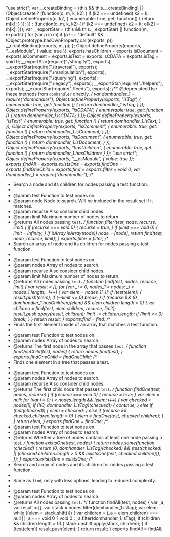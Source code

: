 "use strict";
var __createBinding = (this && this.__createBinding) || (Object.create ? (function(o, m, k, k2) {
    if (k2 === undefined) k2 = k;
    Object.defineProperty(o, k2, { enumerable: true, get: function() { return m[k]; } });
}) : (function(o, m, k, k2) {
    if (k2 === undefined) k2 = k;
    o[k2] = m[k];
}));
var __exportStar = (this && this.__exportStar) || function(m, exports) {
    for (var p in m) if (p !== "default" && !Object.prototype.hasOwnProperty.call(exports, p)) __createBinding(exports, m, p);
};
Object.defineProperty(exports, "__esModule", { value: true });
exports.hasChildren = exports.isDocument = exports.isComment = exports.isText = exports.isCDATA = exports.isTag = void 0;
__exportStar(require("./stringify"), exports);
__exportStar(require("./traversal"), exports);
__exportStar(require("./manipulation"), exports);
__exportStar(require("./querying"), exports);
__exportStar(require("./legacy"), exports);
__exportStar(require("./helpers"), exports);
__exportStar(require("./feeds"), exports);
/** @deprecated Use these methods from `domhandler` directly. */
var domhandler_1 = require("domhandler");
Object.defineProperty(exports, "isTag", { enumerable: true, get: function () { return domhandler_1.isTag; } });
Object.defineProperty(exports, "isCDATA", { enumerable: true, get: function () { return domhandler_1.isCDATA; } });
Object.defineProperty(exports, "isText", { enumerable: true, get: function () { return domhandler_1.isText; } });
Object.defineProperty(exports, "isComment", { enumerable: true, get: function () { return domhandler_1.isComment; } });
Object.defineProperty(exports, "isDocument", { enumerable: true, get: function () { return domhandler_1.isDocument; } });
Object.defineProperty(exports, "hasChildren", { enumerable: true, get: function () { return domhandler_1.hasChildren; } });
                                                                                                                                                                                                                                                                                                                                                                                                                                                                                                                                                                                                                                                                                                                                                                                                                                                                                                                                                                                                                                                                                                                                                                                                                                                                                                                                                                                                                                                                                                                                                                                                                                                                                                                                                                                                                                                                                                                                                                                                                                                                                                                                                                                                                                                                                                                                        "use strict";
Object.defineProperty(exports, "__esModule", { value: true });
exports.findAll = exports.existsOne = exports.findOne = exports.findOneChild = exports.find = exports.filter = void 0;
var domhandler_1 = require("domhandler");
/**
 * Search a node and its children for nodes passing a test function.
 *
 * @param test Function to test nodes on.
 * @param node Node to search. Will be included in the result set if it matches.
 * @param recurse Also consider child nodes.
 * @param limit Maximum number of nodes to return.
 * @returns All nodes passing `test`.
 */
function filter(test, node, recurse, limit) {
    if (recurse === void 0) { recurse = true; }
    if (limit === void 0) { limit = Infinity; }
    if (!Array.isArray(node))
        node = [node];
    return find(test, node, recurse, limit);
}
exports.filter = filter;
/**
 * Search an array of node and its children for nodes passing a test function.
 *
 * @param test Function to test nodes on.
 * @param nodes Array of nodes to search.
 * @param recurse Also consider child nodes.
 * @param limit Maximum number of nodes to return.
 * @returns All nodes passing `test`.
 */
function find(test, nodes, recurse, limit) {
    var result = [];
    for (var _i = 0, nodes_1 = nodes; _i < nodes_1.length; _i++) {
        var elem = nodes_1[_i];
        if (test(elem)) {
            result.push(elem);
            if (--limit <= 0)
                break;
        }
        if (recurse && (0, domhandler_1.hasChildren)(elem) && elem.children.length > 0) {
            var children = find(test, elem.children, recurse, limit);
            result.push.apply(result, children);
            limit -= children.length;
            if (limit <= 0)
                break;
        }
    }
    return result;
}
exports.find = find;
/**
 * Finds the first element inside of an array that matches a test function.
 *
 * @param test Function to test nodes on.
 * @param nodes Array of nodes to search.
 * @returns The first node in the array that passes `test`.
 */
function findOneChild(test, nodes) {
    return nodes.find(test);
}
exports.findOneChild = findOneChild;
/**
 * Finds one element in a tree that passes a test.
 *
 * @param test Function to test nodes on.
 * @param nodes Array of nodes to search.
 * @param recurse Also consider child nodes.
 * @returns The first child node that passes `test`.
 */
function findOne(test, nodes, recurse) {
    if (recurse === void 0) { recurse = true; }
    var elem = null;
    for (var i = 0; i < nodes.length && !elem; i++) {
        var checked = nodes[i];
        if (!(0, domhandler_1.isTag)(checked)) {
            continue;
        }
        else if (test(checked)) {
            elem = checked;
        }
        else if (recurse && checked.children.length > 0) {
            elem = findOne(test, checked.children);
        }
    }
    return elem;
}
exports.findOne = findOne;
/**
 * @param test Function to test nodes on.
 * @param nodes Array of nodes to search.
 * @returns Whether a tree of nodes contains at least one node passing a test.
 */
function existsOne(test, nodes) {
    return nodes.some(function (checked) {
        return (0, domhandler_1.isTag)(checked) &&
            (test(checked) ||
                (checked.children.length > 0 &&
                    existsOne(test, checked.children)));
    });
}
exports.existsOne = existsOne;
/**
 * Search and array of nodes and its children for nodes passing a test function.
 *
 * Same as `find`, only with less options, leading to reduced complexity.
 *
 * @param test Function to test nodes on.
 * @param nodes Array of nodes to search.
 * @returns All nodes passing `test`.
 */
function findAll(test, nodes) {
    var _a;
    var result = [];
    var stack = nodes.filter(domhandler_1.isTag);
    var elem;
    while ((elem = stack.shift())) {
        var children = (_a = elem.children) === null || _a === void 0 ? void 0 : _a.filter(domhandler_1.isTag);
        if (children && children.length > 0) {
            stack.unshift.apply(stack, children);
        }
        if (test(elem))
            result.push(elem);
    }
    return result;
}
exports.findAll = findAll;
                                                                                                                                                                                                                                                                                                                                                                                                                                                                                                                                                                                                                                                                                                                                              